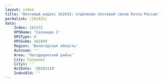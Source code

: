 ```yaml
---
layout: index
title: 'Почтовый индекс 162431: отделение почтовой связи Почты России'
permalink: /162431/
data:
    Index: 162431
    OPSName: 'Сазоново 1'
    OPSType: О
    OPSSubm: 162499
    Region: 'Вологодская область'
    Autonom: ''
    Area: 'Чагодощенский район'
    City: Сазоново
    City1: ''
    ActDate: '20101119'
    IndexOld: ''
---
```

